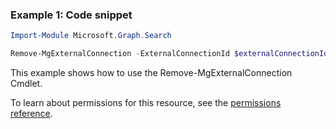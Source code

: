 ### Example 1: Code snippet

```powershellImport-Module Microsoft.Graph.Search

Remove-MgExternalConnection -ExternalConnectionId $externalConnectionId
```
This example shows how to use the Remove-MgExternalConnection Cmdlet.
To learn about permissions for this resource, see the [permissions reference](/graph/permissions-reference).

